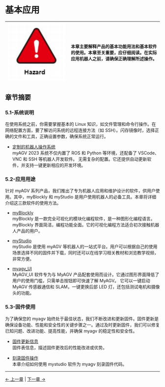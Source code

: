 # 基本应用

| <img src="../resources/5-BasicApplication/README/danger.png" alt="img-1" width="600" height=“auto” /> | 本章主要解释产品的基本功能用法和基本软件的使用。本章至关重要，应仔细阅读。在实际应用机器人之前，请确保正确理解所述操作。 |
| ----------------------------------------------------------------------------------------------------- | ------------------------------------------------------------------------------------------------------------------------ |

## 章节摘要

### **5.1-系统说明**

在使用系统之前，你需要掌握基本的 Linux 知识，如文件管理和命令行操作。在网络配置方面，要了解访问系统的远程连接方法（如 SSH）。闪存镜像时，选择正确的文件和工具，正确设置参数，确保系统正常运行。

- [定制的机器人操作系统](5.1-SystemInstructionManual.md)<br>
  myAGV 2023 系统不仅内置了 ROS 和 Python 等环境，还配备了 VSCode、VNC 和 SSH 等机器人开发软件。
  无需复杂的配置。它还提供自动更新软件，并支持一键更新相应的开发环境。

### **5.2-应用用途**

针对 myAGV 系列产品，我们推出了专为机器人应用和维护设计的软件，供用户使用。其中，myBlockly 和 myStudio 是用户使用机器人的必备工具。本章将详细介绍这三款软件的使用方法。

- [myBlockly](5.2-ApplicationUse/5.2.1-myblockly/jetsonnano/README.md)<br>
  myBlockly 是一款完全可视化的模块化编程软件，是一种图形化编程语言。myBlockly 界面简洁，编程功能全面。它的可视化编程方法适合初次接触机器人产品的用户。

- [myStudio](5.2-ApplicationUse/5.2.2-mystudio/jetsonnano/README.md)<br>
  myStudio 是使用 myAGV 等机器人的一站式平台。用户可以根据自己的使用场景选择不同的固件并下载，同时还可以在线学习相关教材和浏览教学视频，非常方便。

- [myagv_UI](5.2-ApplicationUse/5.2.3-myagv_UI/user_manual.md)<br>
  MyAGV_UI 软件专为与 MyAGV 产品配套使用而设计。它通过图形界面降低了用户的使用门槛，只需单击按钮即可快速了解 MyAGV。
  它可以一键启动 MyAGV 传感器通信和 SLAM，一键更换后部 LED 灯，还包括测试电机和摄像头的功能。

### **5.3-固件使用**

为了确保您的 myagv 始终处于最佳状态，我们不断改进和更新固件。固件更新是确保设备功能、性能和安全性的关键步骤之一。通过及时更新固件，我们可以修复已知问题、改进功能、提高性能，并确保 myagv 的稳定性和安全性。

- [固件更新信息](5.3-FirmwareUse/5.3.1-FirmwareUpdateInfo.md)<br>
  固件表信息，描述固件更改后的性能改进或优势。

- [刻录固件操作](5.3-FirmwareUse/5.3.2-HowToBurnFirmware.md)<br>
  本章介绍如何使用 mystudio 软件为 myagv 刻录固件代码。

---

[← 上一章](../4-FirstInstallAndUse/README.md) | [下一章 →](../6-SDKDevelopment/README.md)
